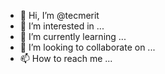 - 👋 Hi, I’m @tecmerit
- 👀 I’m interested in ...
- 🌱 I’m currently learning ...
- 💞️ I’m looking to collaborate on ...
- 📫 How to reach me ...

<!---
tecmerit/tecmerit is a ✨ special ✨ repository because its `README.md` (this file) appears on your GitHub profile.
You can click the Preview link to take a look at your changes.
--->
